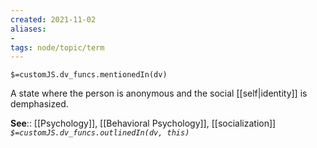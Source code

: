 ```yaml
---
created: 2021-11-02 
aliases:
-  
tags: node/topic/term
---
```

`$=customJS.dv_funcs.mentionedIn(dv)`

A state where the person is anonymous and the social [[self|identity]] is demphasized.

**See**:: [[Psychology]], [[Behavioral Psychology]], [[socialization]]
*`$=customJS.dv_funcs.outlinedIn(dv, this)`*